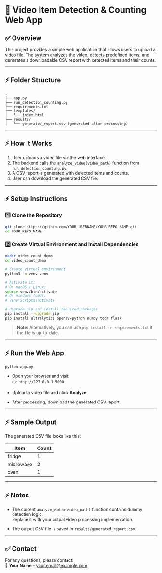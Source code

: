 

# 📁 Video Item Detection & Counting Web App

## ✅ Overview
This project provides a simple web application that allows users to upload a video file. The system analyzes the video, detects predefined items, and generates a downloadable CSV report with detected items and their counts.

---

## ⚡ Folder Structure

```
.
├── app.py
├── run_detection_counting.py
├── requirements.txt
├── templates/
│   └── index.html
├── results/
│   └── generated_report.csv (generated after processing)
```

---

## ⚡ How It Works

1. User uploads a video file via the web interface.
2. The backend calls the `analyze_video(video_path)` function from `run_detection_counting.py`.
3. A CSV report is generated with detected items and counts.
4. User can download the generated CSV file.

---

## ⚡ Setup Instructions

### 1️⃣ Clone the Repository
```bash
git clone https://github.com/YOUR_USERNAME/YOUR_REPO_NAME.git
cd YOUR_REPO_NAME
```

### 2️⃣ Create Virtual Environment and Install Dependencies

```bash
mkdir video_count_demo
cd video_count_demo

# Create virtual environment
python3 -m venv venv

# Activate it:
# On macOS / Linux:
source venv/bin/activate
# On Windows (cmd):
# venv\Scripts\activate

# Upgrade pip and install required packages
pip install --upgrade pip
pip install ultralytics opencv-python numpy tqdm flask
```

> **Note:** Alternatively, you can use `pip install -r requirements.txt` if the file is up-to-date.

---

## ⚡ Run the Web App

```bash
python app.py
```

- Open your browser and visit:  
  👉 `http://127.0.0.1:5000`

- Upload a video file and click **Analyze**.
- After processing, download the generated CSV report.

---

## ⚡ Sample Output

The generated CSV file looks like this:

| Item      | Count |
|-----------|-------|
| fridge    | 1     |
| microwave | 2     |
| oven      | 1     |

---

## ⚡ Notes

- The current `analyze_video(video_path)` function contains dummy detection logic.  
  Replace it with your actual video processing implementation.

- The output CSV file is saved in `results/generated_report.csv`.

---

## ✅ Contact

For any questions, please contact:  
👤 **Your Name** – your.email@example.com
